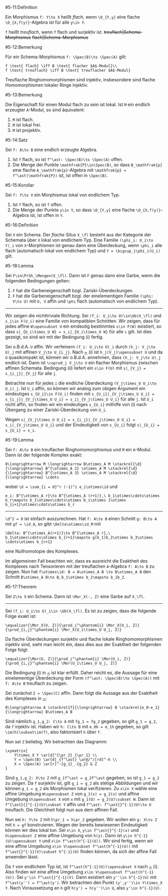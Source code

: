 #5-11:Definition

Ein Morphismus `f: Y\to X` heißt *flach*, wenn `\O_{Y,y}` eine flache `\O_{X,f(y)}`-Algebra ist für alle `y\in Y`.

`f` heißt *treuflach*, wenn `f` flach und surjektiv ist. ~~treuflach|Schema-Morphismus~~ ~~flach|Schema-Morphismus~~

#5-12:Bemerkung

Für ein Schema-Morphismus `f: \Spec(B)\to \Spec(A)` gilt:

    f \text{ flach} \iff B \text{ flacher $A$-Modul}\\
    f \text{ treuflach} \iff B \text{ treuflacher $A$-Modul}

Treuflache Ringhomomorphismen sind injektiv, insbesondere sind flache Homomorphismen lokaler Ringe injektiv.

#5-13:Bemerkung

Die Eigenschaft für einen Modul flach zu sein ist lokal. Ist `M` ein endlich erzeugter `A`-Modul, so sind äquivalent:

1. `M` ist flach.
2. `M` ist lokal frei.
3. `M` ist projektiv.

#5-14:Satz

Sei `f: A\to B` eine endlich erzeugte Algebra.

1. Ist `f` flach, so ist `f^\ast: \Spec(B)\to \Spec(A)` offen.
2. Die Menge der Punkte `\mathfrak{P}\in\Spec(B)`, so dass `B_\mathfrak{p}` eine flache `A_\mathfrak{p}`-Algebra mit `\mathfrak{p} = f^\ast(\mathfrak{P})` ist, ist offen in `\Spec(B)`.

#5-15:Korollar

Sei `f: Y\to X` ein Morphismus lokal von endlichem Typ.

1. Ist `f` flach, so ist `f` offen.
2. Die Menge der Punkte `y\in Y`, so dass `\O_{Y,y}` eine flache `\O_{X,f(y)}`-Algebra ist, ist offen in `Y`.

#5-16:Definition

Sei `X` ein Schema. Der *flache Situs* `X_\fl` besteht aus der Kategorie der Schemata über `X` lokal von endlichem Typ. Eine Familie `(\phi_i: U_i\to Y)_i` von `X`-Morphismen ist genau dann eine Überdeckung, wenn `\phi_i` alle flach (automatisch lokal von endlichem Typ) und `Y = \bigcup_i\phi_i(U_i)` gilt.

#5-18:Lemma

Sei `F\in\PrSh_\Mengen(X_\fl)`. Dann ist `F` genau dann eine Garbe, wenn die folgenden Bedingungen gelten:

1. `F` hat die Garbeneigenschaft bzgl. Zariski-Überdeckungen.
2. `F` hat die Garbeneigenschaft bzgl. der einelementigen Familie `(\phi: V\to U)` mit `U, V` affin und `\phi` flach (automatisch von endlichem Typ).

---

Wir zeigen die nichttriviale Richtung. Sei `(f_i: U_i\to U)\in\Ub(X_\fl)` und `s_i\in F(U_i)` eine Familie von kompatiblen Schnitten. Wir zeigen, dass für jedes affine `W\opensubset U` ein eindeutig bestimmtes `s\in F(W)` existiert, so dass `s|_{U_i\times_U W} = s_i|_{U_i\times_U W}` für alle `i` gilt. Ist dies gezeigt, so sind wir mit der Bedingung (i) fertig.

Sei o.B.d.A. `U` affin. Wir verfeinern `(f_i: U_i\to U)_i` durch `(h_j: V_j\to U)_j` mit affinen `V_j\to U_{i_j}`. Nach [~](#5-14) (i) ist `h_j(V_j)\opensubset U` und da `U` quasikompakt ist, können wir o.B.d.A. annehmen, dass `(h_j: V_j\to U)_j` endlich ist. Dann ist `\coprod_j V_j\to U` ein flacher Morphismus zwischen affinen Schemata. Bedingung (ii) liefert ein `s\in F(U)` mit `s|_{V_j} = s_{i_j}|_{V_j}` für alle `j`.

Betrachte nun für jedes `i` die endliche Überdeckung `(V_j\times_U U_i\to U_i)_j`. Ist `U_i` affin, so können wir analog zum obigen Argument ein eindeutiges `s_{U_i}\in F(U_i)` finden mit `s_{U_i}|_{V_j\times_U U_i} = s_{i_j}|_{V_j\times_U U_i} = s_i|_{V_j\times_U U_i}` für alle `j`. Ist `U_i` nicht affin, so finden wir ein eindeutiges `s_{U_i}` mithilfe von (i) nach Übergang zu einer Zariski-Überdeckung von `U_i`.

Wegen `s|_{V_j\times_U U_i} = s_{i_j}|_{V_j\times_U U_i} = s_i|_{V_j\times_U U_i}` und der Eindeutigkeit von `s_{U_i}` folgt `s|_{U_i} = s_{U_i} = s_i`.

#5-19:Lemma

Sei `f: A\to B` ein treuflacher Ringhomomorphismus und `M` ein `A`-Modul. Dann ist der folgende Komplex exakt:

    0\longrightarrow M \longrightarrow B\otimes_A M \stackrel{\d}{\longrightarrow} B^{\otimes_A 2} \otimes_A M \stackrel{\d}{\longrightarrow} B^{\otimes_A 3} \otimes_A M \stackrel{\d}{\longrightarrow} \cdots

wobei `\d = \sum_{i = 0}^r (-1)^i e_i\otimes\id` und

    e_i: B^{\otimes_A r}\to B^{\otimes_A (r+1)},\ b_1\otimes\cdots\otimes b_r\mapsto b_1\otimes\cdots\otimes b_i\otimes 1\otimes b_{i+1}\otimes\cdots\otimes b_r

---

`\d^2 = 0` ist einfach auszurechnen. Hat `f: A\to B` einen Schnitt `g: B\to A` mit `gf = \id_A`, so gibt `\Delta\otimes\id_M` mit

    \Delta: B^{\otimes_A(r+1)}\to B^{\otimes_A r},\ b_1\otimes\cdots\otimes b_{r+1}\mapsto g(b_1)b_2\otimes b_3\otimes \cdots\otimes b_{r+1}

eine Nullhomotopie des Komplexes.

Im allgemeinen Fall beachten wir, dass es ausreicht die Exaktheit des Komplexes nach Tensorieren mit der treuflachen `A`-Algebra `f: A\to B` zu zeigen. Nun hat `f\otimes\id: B = A\otimes_A B \to B\otimes_A B` den Schnitt `B\otimes_A B\to B`, `b_1\otimes b_2\mapsto b_1b_2`.

#5-17:Theorem

Sei `Z\to X` ein Schema. Dann ist `\Mor_X(-, Z)` eine Garbe auf `X_\fl`.

---

Sei `(f_i: U_i\to U)_i\in \Ub(X_\fl)`. Es ist zu zeigen, dass die folgende Folge exakt ist:

    \equalizer{\Mor_X(U, Z)}{\prod_i^\phantom{i} \Mor_X(U_i, Z)}{\prod_{i,j}^\phantom{i} \Mor_X(U_i\times_U U_j, Z)}

Da flache Überdeckungen surjektiv und flache lokale Ringhomomorphismen injektiv sind, sieht man leicht ein, dass dies aus der Exaktheit der folgenden Folge folgt:

    \equalizer{\Mor(U, Z)}{\prod_i^\phantom{i} \Mor(U_i, Z)}{\prod_{i,j}^\phantom{i} \Mor(U_i\times_U U_j, Z)}

Die Bedingung (i) in [~](#5-18) ist klar erfüllt. Daher reicht es, die Aussage für eine einelementige Überdeckung der Form `(f^\ast: \Spec(B)\to \Spec(A))` mit `f: A\to B` treuflach zu zeigen.

Sei zunächst `Z = \Spec(C)` affin. Dann folgt die Aussage aus der Exaktheit des Komplexes in [~](#5-19):

    0\longrightarrow A \stackrel{f}{\longrightarrow} B \stackrel{e_0-e_1}{\longrightarrow} B\otimes_A B

Sind nämlich `g_1,g_2: C\to A` mit `fg_1 = fg_2` gegeben, so gilt `g_1 = g_2`, da `f` injektiv ist. Haben wir `h: C\to B` mit `e_0h = e_1h` gegeben, so gilt `\im(h)\subset\im(f)`, also faktorisiert `h` über `f`.

Nun sei `Z` beliebig. Wir betrachten das Diagramm:

    \xymatrix{
        Y\times_X Y \ar[d]^{\pr_2}_{\pr_1} \\
        Y = \Spec(B) \ar[d]_{f^\ast} \ar@/^/[rd]^-h \\
        X = \Spec(A) \ar[r]^-{g_1}_-{g_2} & Z
    }

Sind `g_1,g_2: X\to Z` mit `g_1f^\ast = g_2f^\ast` gegeben, so ist `g_1 = g_2` zu zeigen. Da `f` surjektiv ist, gilt `g_1 = g_2` als stetige Abbildungen und wir können `g_1 = g_2` als Morphismen lokal verifizieren. Zu `x\in X` wähle eine affine Umgebung `W\opensubset Z` von `g_1(x) = g_2(x)` und affine Umgebung `U\opensubset X` von `x` mit `g_1(U) = g_2(U)\subset W`. Dann ist `f^{\ast}{}^{-1}(U)\subset Y` affin und `f^\ast: f^\ast{}^{-1}(U)\to U` treuflach. Die Gleichheit folgt nun aus dem affinen Fall.

Nun sei `h: Y\to Z` mit `h\pr_1 = h\pr_2` gegeben. Wir wollen ein `g: X\to Z` mit `h = gf` konstruieren. Wegen der bereits bewiesenen Eindeutigkeit können wir dies lokal tun. Sei `x\in X`, `y\in f^\ast{}^{-1}(x)` und `U\opensubset Z` eine affine Umgebung von `h(y)`. Dann ist `y\in h^{-1}(U)\opensubset Y` und `x\in f^\ast(h^{-1}(U))`. Wir sind fertig, wenn wir eine affine Umgebung `x\in V\opensubset f^\ast(h^{-1}(U))` mit `f^\ast{}^{-1}(V)\subset h^{-1}(U)` finden können, da sich der affine Fall anwenden lässt.

Da `f` von endlichem Typ ist, ist `f^\ast(h^{-1}(U))\opensubset X` nach [~](#5-15) (i). Also finden wir eine affine Umgebung `x\in V\opensubset f^\ast(h^{-1}(U))`. Sei `y'\in f^\ast{}^{-1}(V)`. Dann existiert ein `y''\in h^{-1}(U)` mit `f^\ast(y'') = f^\ast(y')`. Wir betrachten den Punkt `(y',y'')\in Y\times_X Y`. Nach Voraussetzung an `h` gilt `h(y') = h(y'')\in U`, also `y'\in h^{-1}(U)`.
